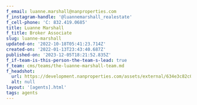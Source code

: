 ```yaml
---
f_email: luanne.marshall@nanproperties.com
f_instagram-handle: '@luannemarshall_realestate'
f_cell-phone: 'C: 832.419.0685'
title: Luanne Marshall
f_title: Broker Associate
slug: luanne-marshall
updated-on: '2022-10-18T05:41:23.714Z'
created-on: '2022-01-13T23:43:40.687Z'
published-on: '2023-12-05T18:21:52.835Z'
f_if-team-is-this-person-the-team-s-lead: true
f_team: cms/teams/the-luanne-marshall-team.md
f_headshot:
  url: https://development.nanproperties.com/assets/external/634e3c82c0d353872dd91201_luanne.jpeg
  alt: null
layout: '[agents].html'
tags: agents
---
```



